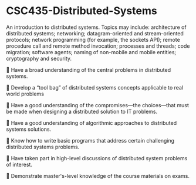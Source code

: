 # CSC435-Distributed-Systems

An introduction to distributed systems. 
Topics may include: architecture of distributed systems; networking; datagram-oriented and stream-oriented protocols; network programming (for example, the sockets API); remote procedure call and remote method invocation; processes and threads; code migration; software agents; naming of non-mobile and mobile entities; cryptography and security.


 Have a broad understanding of the central problems in distributed systems.

 Develop a “tool bag” of distributed systems concepts applicable to real world problems

 Have a good understanding of the compromises—the choices—that must be made when
designing a distributed solution to IT problems.

 Have a good understanding of algorithmic approaches to distributed systems solutions.

 Know how to write basic programs that address certain challenging distributed systems
problems.

 Have taken part in high-level discussions of distributed system problems of interest.

 Demonstrate master's-level knowledge of the course materials on exams.
